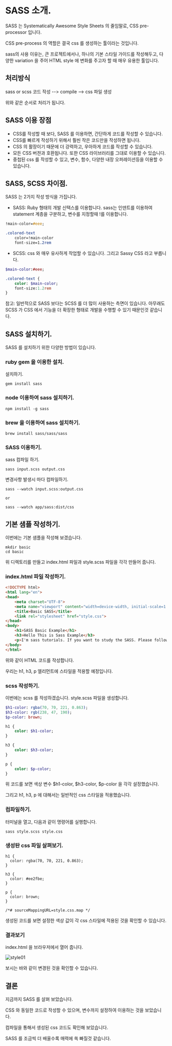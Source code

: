 # SASS 소개. 

SASS 는 Systematically Awesome Style Sheets 의 줄임말로, CSS pre-processor 입니다. 

CSS pre-process 의 역할은 결국 css 를 생성하는 툴이라는 것입니다. 

sass의 사용 이유는, 큰 프로젝트에서나, 하나의 기본 스타일 가이드를 작성해두고, 다양한 variation 을 주어 HTML style 에 변화를 주고자 할 때 매우 유용한 툴입니다. 

## 처리방식

sass or scss 코드 작성 --> compile --> css 파일 생성 

위와 같은 순서로 처리가 됩니다. 

## SASS 이용 장점

- CSS를 작성할 때 보다, SASS 를 이용하면, 간단하게 코드를 작성할 수 있습니다. 
- CSS를 빠르게 작성하기 위해서 훨씬 작은 코드만을 작성하면 됩니다. 
- CSS 의 활장이기 때문에 더 강력하고, 우아하게 코드를 작성할 수 있습니다. 
- 모든 CSS 버젼과 호환됩니다. 또한 CSS 라이브러리를 그대로 이용할 수 있습니다. 
- 중첩된 css 를 작성할 수 있고, 변수, 함수, 다양한 내장 오퍼레이션등을 이용할 수 있습니다. 

## SASS, SCSS 차이점. 

SASS 는 2가지 작성 방식을 가집니다. 

- SASS: Ruby 형태의 개발 신택스를 이용합니다. sass는 인덴트를 이용하여 statement 계층을 구분하고, 변수를 지정할때 !를 이용합니다. 

```sass
!main-color=#eee;

.colored-text
    color=!main-color
    font-size=1.2rem
```

- SCSS: css 와 매우 유사하게 작업할 수 있습니다. 그리고 Sassy CSS 라고 부릅니다. 

```sass
$main-color:#eee;

.colored-text {
    color: $main-color;
    font-size:1.2rem
}
```

참고: 일반적으로 SASS 보다는 SCSS 를 더 많이 사용하는 측면이 있습니다. 아무래도 SCSS 가 CSS 에서 기능을 더 확장한 형태로 개발을 수행할 수 있기 때문인것 같습니다. 

## SASS 설치하기. 

SASS 를 설치하기 위한 다양한 방법이 있습니다. 

### ruby gem 을 이용한 설치. 

설치하기. 

```
gem install sass
```

### node 이용하여 sass 설치하기. 

```
npm install -g sass
```

### brew 을 이용하여 sass 설치하기. 

```
brew install sass/sass/sass
```

### SASS 이용하기. 

sass 컴파일 하기. 

```
sass input.scss output.css
```

변경사항 발생시 마다 컴파일하기. 

```
sass --watch input.scss:output.css

or 

sass --watch app/sass:dist/css
```

## 기본 샘플 작성하기. 

이번에는 기본 샘플을 작성해 보겠습니다. 

```
mkdir basic
cd basic
```

위 디렉토리를 만들고 index.html 파일과 style.scss 파일을 각각 만들어 줍니다. 

### index.html 파일 작성하기. 

```html
<!DOCTYPE html>
<html lang="en">
<head>
    <meta charset="UTF-8">
    <meta name="viewport" content="width=device-width, initial-scale=1.0">
    <title>Basic SASS</title>
    <link rel="stylesheet" href="style.css">
</head>
<body>
    <h1>SASS Basic Example</h1>
    <h3>Hello This is Sass Example</h3>
    <p>I'm sass tutorials. If you want to study the SASS. Please follow me..</p>
</body>
</html>
```

위와 같이 HTML 코드를 작성합니다. 

우리는 h1, h3, p 엘리먼트에 스타일을 적용할 예정입니다. 

### scss 작성하기. 

이번에는 scss 를 작성하겠습니다. style.scss 파일을 생성합니다. 

```sass
$h1-color: rgba(70, 70, 221, 0.863);
$h3-color: rgb(238, 47, 190);
$p-color: brown;

h1 {
    color: $h1-color;
}

h3 {
    color: $h3-color;
}

p {
    color: $p-color;
}
```

위 코드를 보면 색상 변수 $h1-color, $h3-color, $p-color 을 각각 설정했습니다. 

그리고 h1, h3, p 에 대해서는 일반적인 css 스타일을 적용했습니다. 

### 컴파일하기. 

터미널을 열고, 다음과 같이 명령어를 실행합니다. 

```
sass style.scss style.css
```

### 생성돤 css 파일 살펴보기. 

```
h1 {
  color: rgba(70, 70, 221, 0.863);
}

h3 {
  color: #ee2fbe;
}

p {
  color: brown;
}

/*# sourceMappingURL=style.css.map */

```

생성된 코드를 보면 설정한 색상 값이 각 css 스타일에 적용된 것을 확인할 수 있습니다. 

### 결과보기 

index.html 을 브라우저에서 열어 줍니다. 

![style01](../imgs/scss01.png)

보시는 바와 같이 변경된 것을 확인할 수 있습니다. 

## 결론

지금까지 SASS 를 살펴 보았습니다. 

CSS 와 동일한 코드로 작성할 수 있으며, 변수까지 설정하여 이용하는 것을 보았습니다. 

컴파일을 통해서 생성된 css 코드도 확인해 보았습니다. 

SASS 를 조금씩 더 배울수록 매력에 쏙 빠질것 같습니다. 


